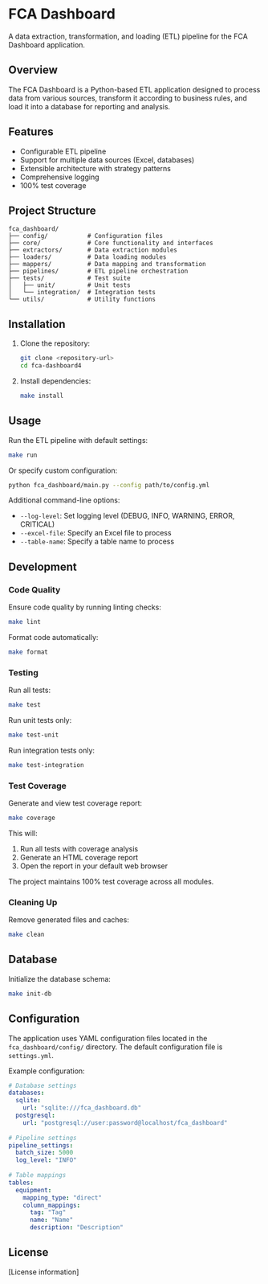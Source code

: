 # FCA Dashboard

A data extraction, transformation, and loading (ETL) pipeline for the FCA Dashboard application.

## Overview

The FCA Dashboard is a Python-based ETL application designed to process data from various sources, transform it according to business rules, and load it into a database for reporting and analysis.

## Features

- Configurable ETL pipeline
- Support for multiple data sources (Excel, databases)
- Extensible architecture with strategy patterns
- Comprehensive logging
- 100% test coverage

## Project Structure

```text
fca_dashboard/
├── config/           # Configuration files
├── core/             # Core functionality and interfaces
├── extractors/       # Data extraction modules
├── loaders/          # Data loading modules
├── mappers/          # Data mapping and transformation
├── pipelines/        # ETL pipeline orchestration
├── tests/            # Test suite
│   ├── unit/         # Unit tests
│   └── integration/  # Integration tests
└── utils/            # Utility functions
```

## Installation

1. Clone the repository:

   ```bash
   git clone <repository-url>
   cd fca-dashboard4
   ```

2. Install dependencies:

   ```bash
   make install
   ```

## Usage

Run the ETL pipeline with default settings:

```bash
make run
```

Or specify custom configuration:

```bash
python fca_dashboard/main.py --config path/to/config.yml
```

Additional command-line options:

- `--log-level`: Set logging level (DEBUG, INFO, WARNING, ERROR, CRITICAL)
- `--excel-file`: Specify an Excel file to process
- `--table-name`: Specify a table name to process

## Development

### Code Quality

Ensure code quality by running linting checks:

```bash
make lint
```

Format code automatically:

```bash
make format
```

### Testing

Run all tests:

```bash
make test
```

Run unit tests only:

```bash
make test-unit
```

Run integration tests only:

```bash
make test-integration
```

### Test Coverage

Generate and view test coverage report:

```bash
make coverage
```

This will:

1. Run all tests with coverage analysis
2. Generate an HTML coverage report
3. Open the report in your default web browser

The project maintains 100% test coverage across all modules.

### Cleaning Up

Remove generated files and caches:

```bash
make clean
```

## Database

Initialize the database schema:

```bash
make init-db
```

## Configuration

The application uses YAML configuration files located in the `fca_dashboard/config/` directory. The default configuration file is `settings.yml`.

Example configuration:

```yaml
# Database settings
databases:
  sqlite:
    url: "sqlite:///fca_dashboard.db"
  postgresql:
    url: "postgresql://user:password@localhost/fca_dashboard"
    
# Pipeline settings
pipeline_settings:
  batch_size: 5000
  log_level: "INFO"
  
# Table mappings
tables:
  equipment:
    mapping_type: "direct"
    column_mappings:
      tag: "Tag"
      name: "Name"
      description: "Description"
```

## License

[License information]
